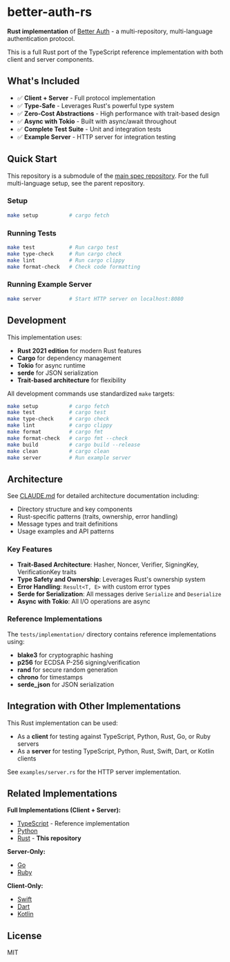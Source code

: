 # better-auth-rs

**Rust implementation** of [Better Auth](https://github.com/jasoncolburne/better-auth) - a multi-repository, multi-language authentication protocol.

This is a full Rust port of the TypeScript reference implementation with both client and server components.

## What's Included

- ✅ **Client + Server** - Full protocol implementation
- ✅ **Type-Safe** - Leverages Rust's powerful type system
- ✅ **Zero-Cost Abstractions** - High performance with trait-based design
- ✅ **Async with Tokio** - Built with async/await throughout
- ✅ **Complete Test Suite** - Unit and integration tests
- ✅ **Example Server** - HTTP server for integration testing

## Quick Start

This repository is a submodule of the [main spec repository](https://github.com/jasoncolburne/better-auth). For the full multi-language setup, see the parent repository.

### Setup

```bash
make setup          # cargo fetch
```

### Running Tests

```bash
make test           # Run cargo test
make type-check     # Run cargo check
make lint           # Run cargo clippy
make format-check   # Check code formatting
```

### Running Example Server

```bash
make server         # Start HTTP server on localhost:8080
```

## Development

This implementation uses:
- **Rust 2021 edition** for modern Rust features
- **Cargo** for dependency management
- **Tokio** for async runtime
- **serde** for JSON serialization
- **Trait-based architecture** for flexibility

All development commands use standardized `make` targets:

```bash
make setup          # cargo fetch
make test           # cargo test
make type-check     # cargo check
make lint           # cargo clippy
make format         # cargo fmt
make format-check   # cargo fmt --check
make build          # cargo build --release
make clean          # cargo clean
make server         # Run example server
```

## Architecture

See [CLAUDE.md](CLAUDE.md) for detailed architecture documentation including:
- Directory structure and key components
- Rust-specific patterns (traits, ownership, error handling)
- Message types and trait definitions
- Usage examples and API patterns

### Key Features

- **Trait-Based Architecture**: Hasher, Noncer, Verifier, SigningKey, VerificationKey traits
- **Type Safety and Ownership**: Leverages Rust's ownership system
- **Error Handling**: `Result<T, E>` with custom error types
- **Serde for Serialization**: All messages derive `Serialize` and `Deserialize`
- **Async with Tokio**: All I/O operations are async

### Reference Implementations

The `tests/implementation/` directory contains reference implementations using:
- **blake3** for cryptographic hashing
- **p256** for ECDSA P-256 signing/verification
- **rand** for secure random generation
- **chrono** for timestamps
- **serde_json** for JSON serialization

## Integration with Other Implementations

This Rust implementation can be used:
- As a **client** for testing against TypeScript, Python, Rust, Go, or Ruby servers
- As a **server** for testing TypeScript, Python, Rust, Swift, Dart, or Kotlin clients

See `examples/server.rs` for the HTTP server implementation.

## Related Implementations

**Full Implementations (Client + Server):**
- [TypeScript](https://github.com/jasoncolburne/better-auth-ts) - Reference implementation
- [Python](https://github.com/jasoncolburne/better-auth-py)
- [Rust](https://github.com/jasoncolburne/better-auth-rs) - **This repository**

**Server-Only:**
- [Go](https://github.com/jasoncolburne/better-auth-go)
- [Ruby](https://github.com/jasoncolburne/better-auth-rb)

**Client-Only:**
- [Swift](https://github.com/jasoncolburne/better-auth-swift)
- [Dart](https://github.com/jasoncolburne/better-auth-dart)
- [Kotlin](https://github.com/jasoncolburne/better-auth-kt)

## License

MIT
